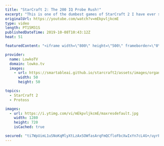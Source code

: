 ```yaml
---
title: "StarCraft 2: The 200 IQ Probe Rush!"
excerpt: "This is one of the dumbest games of StarCraft 2 I have ever seen. It's amazing. Amazingly stupid... But fun!  Get more videos & support my work: http://www.patreon.com/lowkotv  If you have an awesome game of StarCraft 2 you would like me to cast, you can submit it to replays@lowko.tv.  My second channel:"
originalUrl: https://youtube.com/watch?v=mEkpvljkcmE
type: video
length: PT15M31S
publishedDateTime: 2019-10-08T10:43:12Z
heat: 51

featuredContent: "<iframe width=\"800\" height=\"500\" frameborder=\"0\" src=\"https://www.youtube.com/embed/mEkpvljkcmE\" allow=\"accelerometer; autoplay; encrypted-media; gyroscope; picture-in-picture\" allowfullscreen></iframe>"

provider:
  name: LowkoTV
  domain: lowko.tv
  images:
    - url: https://smartableai.github.io/starcraft2/assets/images/organizations/lowko.tv-50x50.jpg
      width: 50
      height: 50

topics:
  - StarCraft 2
  - Protoss

images:
  - url: https://i.ytimg.com/vi/mEkpvljkcmE/maxresdefault.jpg
    width: 1280
    height: 720
    isCached: true

secured: "ti7WpUimL1uSNoKqMlyXtLzAxSOWfasArqFmQCfloFbcXwIxYn7cL4G+/uyrP7HyvxXFKjzTXQW9c/c9sO1QzfQI+JKkwkhHxHoeW8hUwZ1Gd+sX89gImgzNuW8wYyz/5TdtxeVkZ4ROTKv32U2w9/nKOTgBddPw/APtsF3TZB+1m8NMZ0z9HXe0L3nAgfNlOC4NqCgZir0o5iUlcEdCuqGYvlnVg+mEiCfQ5Kic0lIYxMe4DKg+nwvBLe8H2jzMacj0yQm5Zc34Kv2HXkjWPPibrjyjRbd3qP+M8oVCereRhyFpJ7Wy0x1gAoKylqgYQ33Jb7DDs6oVxaBf4yd4yPplIuZhCQPYrNsyFyTV/wb4PNhp4a1WW0QWSXJ3Joev7qPsB/LwjEBVRkP0aJDSFasJRsFbNmgxOpGvQv9MA2U=;IiffUen6roiEAF3CrtWFxw=="
---
```


